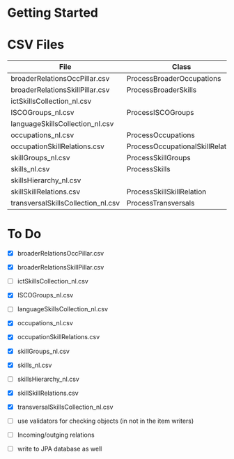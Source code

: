 # Getting Started

# CSV Files

| File                               | Class                            |
|------------------------------------|----------------------------------|
| broaderRelationsOccPillar.csv      | ProcessBroaderOccupations        |
| broaderRelationsSkillPillar.csv    | ProcessBroaderSkills             |
| ictSkillsCollection_nl.csv         |
| ISCOGroups_nl.csv                  | ProcessISCOGroups                |
| languageSkillsCollection_nl.csv    |
| occupations_nl.csv                 | ProcessOccupations               |
| occupationSkillRelations.csv       | ProcessOccupationalSkillRelation |
| skillGroups_nl.csv                 | ProcessSkillGroups               |
| skills_nl.csv                      | ProcessSkills                    |
| skillsHierarchy_nl.csv             |
| skillSkillRelations.csv            | ProcessSkillSkillRelation        |
| transversalSkillsCollection_nl.csv | ProcessTransversals              |

# To Do

- [x] broaderRelationsOccPillar.csv      
- [x] broaderRelationsSkillPillar.csv    
- [ ] ictSkillsCollection_nl.csv        
- [x] ISCOGroups_nl.csv                
- [ ] languageSkillsCollection_nl.csv    
- [x] occupations_nl.csv                 
- [x] occupationSkillRelations.csv       
- [x] skillGroups_nl.csv               
- [x] skills_nl.csv                     
- [ ] skillsHierarchy_nl.csv           
- [x] skillSkillRelations.csv            
- [x] transversalSkillsCollection_nl.csv
- [ ] use validators for checking objects (in not in the item writers)
- [ ] Incoming/outging relations
- [ ] write to JPA database as well

